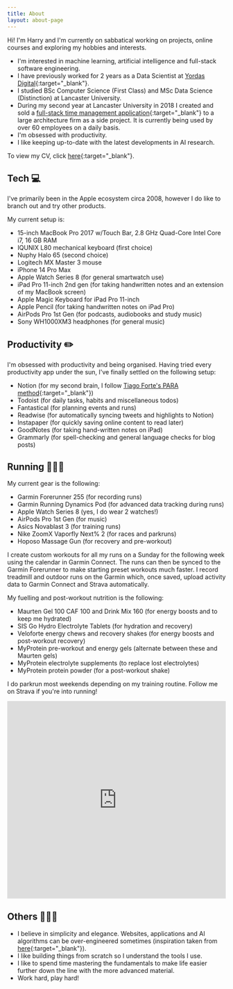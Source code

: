 ```yaml
---
title: About
layout: about-page
---
```


Hi! I'm Harry and I'm currently on sabbatical working on projects, online courses and exploring my hobbies and interests.

- I'm interested in machine learning, artificial intelligence and full-stack software engineering.
- I have previously worked for 2 years as a Data Scientist at [Yordas Digital](https://www.yordasgroup.com/){:target="_blank"}.
- I studied BSc Computer Science (First Class) and MSc Data Science (Distinction) at Lancaster University.
- During my second year at Lancaster University in 2018 I created and sold a [full-stack time management application](https://www.ca-tms.com/){:target="_blank"} to a large architecture firm as a side project. It is currently being used by over 60 employees on a daily basis.
- I'm obsessed with productivity.
- I like keeping up-to-date with the latest developments in AI research.

To view my CV, click [here](https://www.linkedin.com/in/harry-baines-400609137/overlay/1635514250655/single-media-viewer/?profileId=ACoAACFfNwABjTogQQAsiO3_bT7t1crMI5l6GiA){:target="_blank"}.

## Tech 💻

I've primarily been in the Apple ecosystem circa 2008, however I do like to branch out and try other products. 
 
My current setup is:
 
- 15-inch MacBook Pro 2017 w/Touch Bar, 2.8 GHz Quad-Core Intel Core i7, 16 GB RAM
- IQUNIX L80 mechanical keyboard (first choice)
- Nuphy Halo 65 (second choice)
- Logitech MX Master 3 mouse
- iPhone 14 Pro Max
- Apple Watch Series 8 (for general smartwatch use)
- iPad Pro 11-inch 2nd gen (for taking handwritten notes and an extension of my MacBook screen)
- Apple Magic Keyboard for iPad Pro 11-inch
- Apple Pencil (for taking handwritten notes on iPad Pro)
- AirPods Pro 1st Gen (for podcasts, audiobooks and study music)
- Sony WH1000XM3 headphones (for general music)

## Productivity ✏️

I'm obsessed with productivity and being organised. Having tried every productivity app under the sun, I've finally settled on the following setup:

- Notion (for my second brain, I follow [Tiago Forte's PARA method](https://fortelabs.com/blog/para/){:target="_blank"})
- Todoist (for daily tasks, habits and miscellaneous todos)
- Fantastical (for planning events and runs)
- Readwise (for automatically syncing tweets and highlights to Notion)
- Instapaper (for quickly saving online content to read later)
- GoodNotes (for taking hand-written notes on iPad)
- Grammarly (for spell-checking and general language checks for blog posts)

## Running 🏃🏻‍♂️

My current gear is the following:

- Garmin Forerunner 255 (for recording runs)
- Garmin Running Dynamics Pod (for advanced data tracking during runs)
- Apple Watch Series 8 (yes, I do wear 2 watches!)
- AirPods Pro 1st Gen (for music)
- Asics Novablast 3 (for training runs)
- Nike ZoomX Vaporfly Next% 2 (for races and parkruns)
- Hoposo Massage Gun (for recovery and pre-workout)

I create custom workouts for all my runs on a Sunday for the following week using the calendar in Garmin Connect. The runs can then be synced to the Garmin Forerunner to make starting preset workouts much faster. I record treadmill and outdoor runs on the Garmin which, once saved, upload activity data to Garmin Connect and Strava automatically.

My fuelling and post-workout nutrition is the following:

- Maurten Gel 100 CAF 100 and Drink Mix 160 (for energy boosts and to keep me hydrated)
- SIS Go Hydro Electrolyte Tablets (for hydration and recovery)
- Veloforte energy chews and recovery shakes (for energy boosts and post-workout recovery)
- MyProtein pre-workout and energy gels (alternate between these and Maurten gels)
- MyProtein electrolyte supplements (to replace lost electrolytes)
- MyProtein protein powder (for a post-workout shake)

I do parkrun most weekends depending on my training routine. Follow me on Strava if you're into running!

<iframe height='454' width='100%' frameborder='0' allowtransparency='true' scrolling='no' src='https://www.strava.com/athletes/7314947/latest-rides/010cd5a00e54ce6c316288eec91a6803b602ccfc'></iframe>

## Others 👨🏻‍💼

- I believe in simplicity and elegance. Websites, applications and AI algorithms can be over-engineered sometimes (inspiration taken from [here](https://motherfuckingwebsite.com/){:target="_blank"}).
- I like building things from scratch so I understand the tools I use.
- I like to spend time mastering the fundamentals to make life easier further down the line with the more advanced material.
- Work hard, play hard!